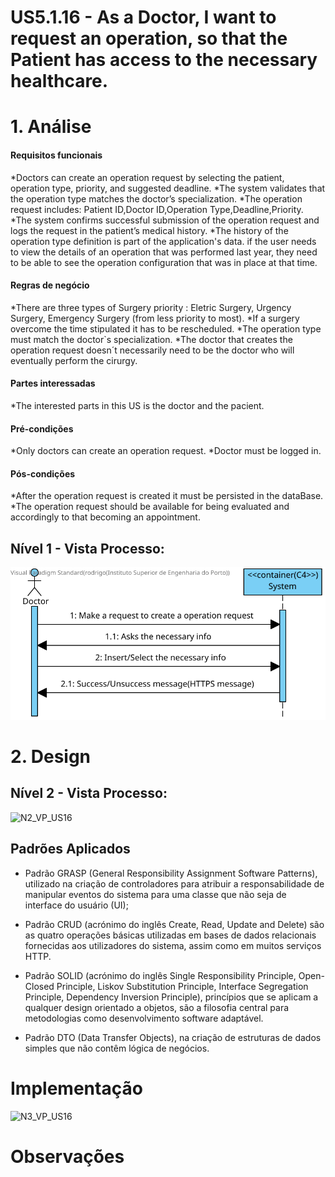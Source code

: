 # US5.1.16 - As a Doctor, I want to request an operation, so that the Patient has access to the necessary healthcare.

# 1. Análise

#### Requisitos funcionais

*Doctors can create an operation request by selecting the patient, operation type, priority, and suggested deadline.
*The system validates that the operation type matches the doctor’s specialization.
*The operation request includes: Patient ID,Doctor ID,Operation Type,Deadline,Priority.
*The system confirms successful submission of the operation request and logs the request in the patient’s medical history.
*The history of the operation type definition is part of the application's data. if the user needs to view the details of an operation that was performed last year, they need to be able to see the operation configuration that was in place at that time.


#### Regras de negócio

*There are three types of Surgery priority : Eletric Surgery, Urgency Surgery, Emergency Surgery (from less priority to most).
*If a surgery overcome the time stipulated it has to be rescheduled.
*The operation type must match the doctor`s specialization.
*The doctor that creates the operation request doesn´t  necessarily need to be the doctor who will eventually perform the cirurgy.

#### Partes interessadas

*The interested parts in this US is the doctor and the pacient.

#### Pré-condições

*Only doctors can create an operation request.
*Doctor must be logged in.
 
#### Pós-condições

*After the operation request is created it must be persisted in the dataBase.
*The operation request should be available for being evaluated and accordingly to that becoming an appointment.  

## Nível 1 - Vista Processo:
![N1_VP_US16](docs/Sprint_1/US_5.1.16/L1/L1view.svg)


# 2. Design

## Nível 2 - Vista Processo:
![N2_VP_US16](docs/Sprint1/US_5.1.16/L2/L2view.svg)

##  Padrões Aplicados

* Padrão GRASP (General Responsibility Assignment Software Patterns), utilizado na criação de controladores para atribuir a responsabilidade de manipular eventos do sistema para uma classe que não seja de interface do usuário (UI);

* Padrão CRUD (acrónimo do inglês Create, Read, Update and Delete) são as quatro operações básicas utilizadas em bases de dados relacionais fornecidas aos utilizadores do sistema, assim como em muitos serviços HTTP.

* Padrão SOLID (acrónimo do inglês Single Responsibility Principle, Open-Closed Principle, Liskov Substitution Principle, Interface Segregation Principle, Dependency Inversion Principle), princípios que se aplicam a qualquer design orientado a objetos, são a filosofia central para metodologias como desenvolvimento software adaptável.

* Padrão DTO (Data Transfer Objects), na criação de estruturas de dados simples que não contêm lógica de negócios.


# Implementação
![N3_VP_US16](docs/Sprint1/US_5.1.16/L3/L3view.svg)

# Observações